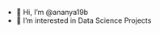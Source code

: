 - 👋 Hi, I’m @ananya19b
- 👀 I’m interested in Data Science Projects


<!---
ananya19b/ananya19b is a ✨ special ✨ repository because its `README.md` (this file) appears on your GitHub profile.
You can click the Preview link to take a look at your changes.
--->
